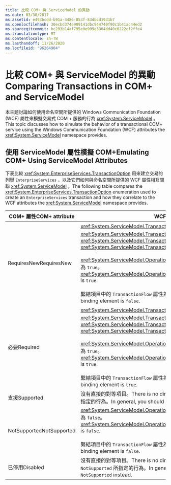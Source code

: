 ```yaml
---
title: 比較 COM+ 與 ServiceModel 的異動
ms.date: 03/30/2017
ms.assetid: e493bcdd-b91a-4486-853f-83dbcd1931b7
ms.openlocfilehash: 30ecbd374e909141dbc944740f90c1b41ac44ed2
ms.sourcegitcommit: bc293b14af795e0e999e3304dd40c0222cf2ffe4
ms.translationtype: MT
ms.contentlocale: zh-TW
ms.lasthandoff: 11/26/2020
ms.locfileid: "96264904"
---
```

# <a name="comparing-transactions-in-com-and-servicemodel"></a><span data-ttu-id="1657c-102">比較 COM+ 與 ServiceModel 的異動</span><span class="sxs-lookup"><span data-stu-id="1657c-102">Comparing Transactions in COM+ and ServiceModel</span></span>

<span data-ttu-id="1657c-103">本主題討論如何使用命名空間所提供的 Windows Communication Foundation (WCF) 屬性來模擬交易式 COM + 服務的行為 <xref:System.ServiceModel> 。</span><span class="sxs-lookup"><span data-stu-id="1657c-103">This topic discusses how to simulate the behavior of a transactional COM+ service using the Windows Communication Foundation (WCF) attributes the <xref:System.ServiceModel> namespace provides.</span></span>  
  
## <a name="emulating-com-using-servicemodel-attributes"></a><span data-ttu-id="1657c-104">使用 ServiceModel 屬性模擬 COM+</span><span class="sxs-lookup"><span data-stu-id="1657c-104">Emulating COM+ Using ServiceModel Attributes</span></span>  

 <span data-ttu-id="1657c-105">下表比較 <xref:System.EnterpriseServices.TransactionOption> 用來建立交易的列舉 `EnterpriseServices` ，以及它們如何與命名空間所提供的 WCF 屬性相互關聯 <xref:System.ServiceModel> 。</span><span class="sxs-lookup"><span data-stu-id="1657c-105">The following table compares the <xref:System.EnterpriseServices.TransactionOption> enumeration used to create an `EnterpriseServices` transaction and how they correlate to the WCF attributes the <xref:System.ServiceModel> namespace provides.</span></span>  
  
|<span data-ttu-id="1657c-106">COM+ 屬性</span><span class="sxs-lookup"><span data-stu-id="1657c-106">COM+ attribute</span></span>|<span data-ttu-id="1657c-107">WCF 屬性</span><span class="sxs-lookup"><span data-stu-id="1657c-107">WCF attributes</span></span>|  
|---------------------|------------------------------------------------------------------------|  
|<span data-ttu-id="1657c-108">RequiresNew</span><span class="sxs-lookup"><span data-stu-id="1657c-108">RequiresNew</span></span>|<span data-ttu-id="1657c-109"><xref:System.ServiceModel.TransactionFlowAttribute> 設定為 <xref:System.ServiceModel.TransactionFlowOption.NotAllowed>。</span><span class="sxs-lookup"><span data-stu-id="1657c-109"><xref:System.ServiceModel.TransactionFlowAttribute> is set to <xref:System.ServiceModel.TransactionFlowOption.NotAllowed>.</span></span><br /><br /> <span data-ttu-id="1657c-110"><xref:System.ServiceModel.OperationBehaviorAttribute.TransactionScopeRequired%2A> 為 `true`。</span><span class="sxs-lookup"><span data-stu-id="1657c-110"><xref:System.ServiceModel.OperationBehaviorAttribute.TransactionScopeRequired%2A> is `true`.</span></span><br /><br /> <span data-ttu-id="1657c-111">繫結項目中的 `TransactionFlow` 屬性為 `false`。</span><span class="sxs-lookup"><span data-stu-id="1657c-111">The `TransactionFlow` attribute in the binding element is `false`.</span></span>|  
|<span data-ttu-id="1657c-112">必要</span><span class="sxs-lookup"><span data-stu-id="1657c-112">Required</span></span>|<span data-ttu-id="1657c-113"><xref:System.ServiceModel.TransactionFlowAttribute> 設定為 <xref:System.ServiceModel.TransactionFlowOption.Allowed>。</span><span class="sxs-lookup"><span data-stu-id="1657c-113"><xref:System.ServiceModel.TransactionFlowAttribute> is set to <xref:System.ServiceModel.TransactionFlowOption.Allowed>.</span></span><br /><br /> <span data-ttu-id="1657c-114"><xref:System.ServiceModel.OperationBehaviorAttribute.TransactionScopeRequired%2A> 為 `true`。</span><span class="sxs-lookup"><span data-stu-id="1657c-114"><xref:System.ServiceModel.OperationBehaviorAttribute.TransactionScopeRequired%2A> is `true`.</span></span><br /><br /> <span data-ttu-id="1657c-115">繫結項目中的 `TransactionFlow` 屬性為 `true`。</span><span class="sxs-lookup"><span data-stu-id="1657c-115">The `TransactionFlow` attribute in the binding element is `true`.</span></span>|  
|<span data-ttu-id="1657c-116">支援</span><span class="sxs-lookup"><span data-stu-id="1657c-116">Supported</span></span>|<span data-ttu-id="1657c-117">沒有直接的對等項目。</span><span class="sxs-lookup"><span data-stu-id="1657c-117">There is no direct equivalent.</span></span> <span data-ttu-id="1657c-118">一般來說，您應該採用對 `Required` 所指定的行為。</span><span class="sxs-lookup"><span data-stu-id="1657c-118">In general, you should adopt the behavior specified for `Required` instead.</span></span>|  
|<span data-ttu-id="1657c-119">NotSupported</span><span class="sxs-lookup"><span data-stu-id="1657c-119">NotSupported</span></span>|<span data-ttu-id="1657c-120"><xref:System.ServiceModel.OperationBehaviorAttribute.TransactionScopeRequired%2A> 為 `false`。</span><span class="sxs-lookup"><span data-stu-id="1657c-120"><xref:System.ServiceModel.OperationBehaviorAttribute.TransactionScopeRequired%2A> is `false`.</span></span><br /><br /> <span data-ttu-id="1657c-121">繫結項目中的 `TransactionFlow` 屬性為 `false`。</span><span class="sxs-lookup"><span data-stu-id="1657c-121">The `TransactionFlow` attribute in the binding element is `false`.</span></span>|  
|<span data-ttu-id="1657c-122">已停用</span><span class="sxs-lookup"><span data-stu-id="1657c-122">Disabled</span></span>|<span data-ttu-id="1657c-123">沒有直接的對等項目。</span><span class="sxs-lookup"><span data-stu-id="1657c-123">There is no direct equivalent.</span></span> <span data-ttu-id="1657c-124">一般來說，您應該採用對 `NotSupported` 所指定的行為。</span><span class="sxs-lookup"><span data-stu-id="1657c-124">In general, you should adopt the behavior specified for `NotSupported` instead.</span></span>|
